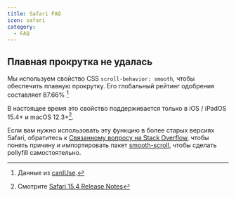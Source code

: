 ```yaml
---
title: Safari FAQ
icon: safari
category:
  - FAQ
---
```


## Плавная прокрутка не удалась

Мы используем свойство CSS `scroll-behavior: smooth`, чтобы обеспечить плавную прокрутку. Его глобальный рейтинг одобрения составляет 87.66% [^scroll-behavior-percent]

[^scroll-behavior-percent]: Данные из [canIUse](https://caniuse.com/?search=scroll-behavior).

В настоящее время это свойство поддерживается только в iOS / iPadOS 15.4+ и macOS 12.3+[^scroll-behavior-support].

[^scroll-behavior-support]: Смотрите [Safari 15.4 Release Notes](https://developer.apple.com/documentation/safari-release-notes/safari-15_4-release-notes#New-Features)

Если вам нужно использовать эту функцию в более старых версиях Safari, обратитесь к [Связанному вопросу на Stack Overflow](https://stackoverflow.com/questions/56011205/is-there-a-safari-equivalent-for-scroll-behavior-smooth), чтобы понять причину и импортировать пакет [smooth-scroll](https://github.com/iamdustan/smoothscroll), чтобы сделать pollyfill самостоятельно.

